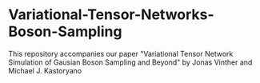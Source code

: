 # Variational-Tensor-Networks-Boson-Sampling
This repository accompanies our paper "Variational Tensor Network Simulation of Gausian Boson Sampling and Beyond" by Jonas Vinther and Michael J. Kastoryano
